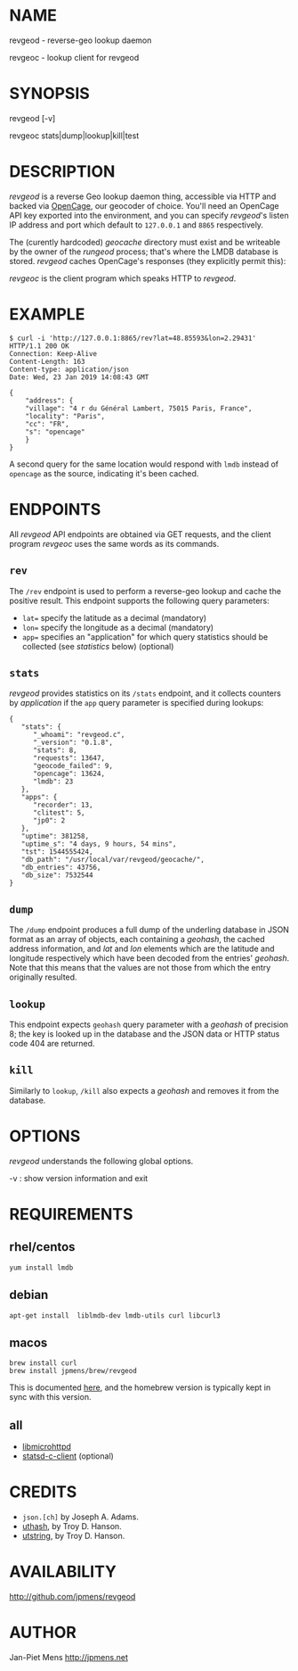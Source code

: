 NAME
====

revgeod - reverse-geo lookup daemon

revgeoc - lookup client for revgeod

SYNOPSIS
========

revgeod \[-v\]

revgeoc stats|dump|lookup|kill|test

DESCRIPTION
===========

*revgeod* is a reverse Geo lookup daemon thing, accessible via HTTP and
backed via [OpenCage](https://opencagedata.com), our geocoder of choice.
You'll need an OpenCage API key exported into the environment, and you
can specify *revgeod*'s listen IP address and port which default to
`127.0.0.1` and `8865` respectively.

The (curently hardcoded) *geocache* directory must exist and be
writeable by the owner of the *rungeod* process; that's where the LMDB
database is stored. *revgeod* caches OpenCage's responses (they
explicitly permit this):

*revgeoc* is the client program which speaks HTTP to *revgeod*.

EXAMPLE
=======

    $ curl -i 'http://127.0.0.1:8865/rev?lat=48.85593&lon=2.29431'
    HTTP/1.1 200 OK
    Connection: Keep-Alive
    Content-Length: 163
    Content-type: application/json
    Date: Wed, 23 Jan 2019 14:08:43 GMT

    {
        "address": {
        "village": "4 r du Général Lambert, 75015 Paris, France",
        "locality": "Paris",
        "cc": "FR",
        "s": "opencage"
        }
    }

A second query for the same location would respond with `lmdb` instead
of `opencage` as the source, indicating it's been cached.

ENDPOINTS
=========

All *revgeod* API endpoints are obtained via GET requests, and the
client program *revgeoc* uses the same words as its commands.

`rev`
-----

The `/rev` endpoint is used to perform a reverse-geo lookup and cache
the positive result. This endpoint supports the following query
parameters:

-   `lat=` specify the latitude as a decimal (mandatory)
-   `lon=` specify the longitude as a decimal (mandatory)
-   `app=` specifies an "application" for which query statistics should
    be collected (see *statistics* below) (optional)

`stats`
-------

*revgeod* provides statistics on its `/stats` endpoint, and it collects
counters by *application* if the `app` query parameter is specified
during lookups:

    {
       "stats": {
          "_whoami": "revgeod.c",
          "_version": "0.1.8",
          "stats": 8,
          "requests": 13647,
          "geocode_failed": 9,
          "opencage": 13624,
          "lmdb": 23
       },
       "apps": {
          "recorder": 13,
          "clitest": 5,
          "jp0": 2
       },
       "uptime": 381258,
       "uptime_s": "4 days, 9 hours, 54 mins",
       "tst": 1544555424,
       "db_path": "/usr/local/var/revgeod/geocache/",
       "db_entries": 43756,
       "db_size": 7532544
    }

`dump`
------

The `/dump` endpoint produces a full dump of the underling database in
JSON format as an array of objects, each containing a *geohash*, the
cached address information, and *lat* and *lon* elements which are the
latitude and longitude respectively which have been decoded from the
entries' *geohash*. Note that this means that the values are not those
from which the entry originally resulted.

`lookup`
--------

This endpoint expects `geohash` query parameter with a *geohash* of
precision 8; the key is looked up in the database and the JSON data or
HTTP status code 404 are returned.

`kill`
------

Similarly to `lookup`, `/kill` also expects a *geohash* and removes it
from the database.

OPTIONS
=======

*revgeod* understands the following global options.

-v
:   show version information and exit

REQUIREMENTS
============

rhel/centos
-----------

    yum install lmdb

debian
------

    apt-get install  liblmdb-dev lmdb-utils curl libcurl3

macos
-----

    brew install curl
    brew install jpmens/brew/revgeod

This is documented [here](https://github.com/jpmens/homebrew-brew), and
the homebrew version is typically kept in sync with this version.

all
---

-   [libmicrohttpd](https://www.gnu.org/software/libmicrohttpd/)
-   [statsd-c-client](https://github.com/romanbsd/statsd-c-client) (optional)

CREDITS
=======

-   `json.[ch]` by Joseph A. Adams.
-   [uthash](https://troydhanson.github.io/uthash/), by Troy D. Hanson.
-   [utstring](https://troydhanson.github.io/uthash/utstring.html), by
    Troy D. Hanson.

AVAILABILITY
============

<http://github.com/jpmens/revgeod>

AUTHOR
======

Jan-Piet Mens <http://jpmens.net>
